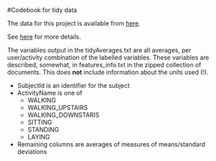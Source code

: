 #Codebook for tidy data

The data for this project is available from [here](https://d396qusza40orc.cloudfront.net/getdata%2Fprojectfiles%2FUCI%20HAR%20Dataset.zip).

See [here](http://archive.ics.uci.edu/ml/datasets/Human+Activity+Recognition+Using+Smartphones) for more details.

The variables output in the tidyAverages.txt are all averages, per user/activity combination of the labelled variables. These variables are described, somewhat, in features_info.txt in the zipped collection of documents. This does **not** include information about the units used (!).


* SubjectId is an identifier for the subject
* ActivityName is one of 
  + WALKING
  + WALKING_UPSTAIRS
  + WALKING_DOWNSTARIS
  + SITTING
  + STANDING
  + LAYING
* Remaining columns are averages of measures of means/standard deviations 



